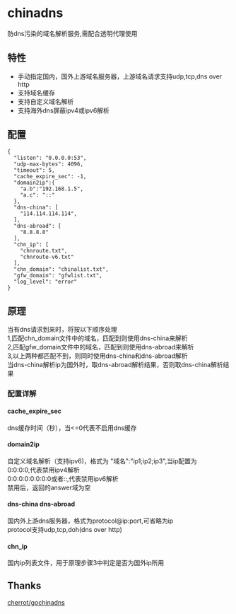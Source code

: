 # chinadns
防dns污染的域名解析服务,需配合透明代理使用

## 特性
* 手动指定国内，国外上游域名服务器，上游域名请求支持udp,tcp,dns over http
* 支持域名缓存
* 支持自定义域名解析
* 支持海外dns屏蔽ipv4或ipv6解析

## 配置
```
{
  "listen": "0.0.0.0:53",
  "udp-max-bytes": 4096,
  "timeout": 5,
  "cache_expire_sec": -1,
  "domain2ip":{
    "a.b":"192.168.1.5",
    "a.c": "::"
  },
  "dns-china": [
    "114.114.114.114",
  ],
  "dns-abroad": [
    "8.8.8.8"
  ],
  "chn_ip": [
    "chnroute.txt",
    "chnroute-v6.txt"
  ],
  "chn_domain": "chinalist.txt",
  "gfw_domain": "gfwlist.txt",
  "log_level": "error"
}

```

## 原理
当有dns请求到来时，将按以下顺序处理</br>
1,匹配chn_domain文件中的域名，匹配到则使用dns-china来解析</br>
2,匹配gfw_domain文件中的域名，匹配到则使用dns-abroad来解析</br>
3,以上两种都匹配不到，则同时使用dns-china和dns-abroad解析</br>
当dns-china解析ip为国外时，取dns-abroad解析结果，否则取dns-china解析结果


### 配置详解
#### cache_expire_sec
dns缓存时间（秒），当<=0代表不启用dns缓存
#### domain2ip
自定义域名解析（支持ipv6)，格式为 "域名":"ip1;ip2;ip3",当ip配置为<br>
0:0:0:0,代表禁用ipv4解析<br>
0:0:0:0:0:0:0:0或者::,代表禁用ipv6解析<br>
禁用后，返回的answer域为空
#### dns-china dns-abroad
国内外上游dns服务器，格式为protocol@ip:port,可省略为ip<br>
protocol支持udp,tcp,doh(dns over http)
#### chn_ip
国内ip列表文件，用于原理步骤3中判定是否为国外ip所用

## Thanks
[cherrot/gochinadns](https://github.com/cherrot/gochinadns)  

